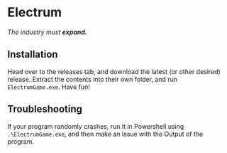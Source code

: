 # Electrum
_The industry must **expand.**_


## Installation

Head over to the releases tab, and download the latest (or other desired) release.
Extract the contents into their own folder, and run `ElectrumGame.exe`.
Have fun!


## Troubleshooting

If your program randomly crashes, run it in Powershell using `.\ElectrumGame.exe`, and then make an issue with the Output of the program.
